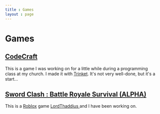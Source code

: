 ```yaml
---
title : Games
layout : page
---
```


<h1>Games </h1>

<h2><a href = "https://samuraiowl.github.io/codecraft">CodeCraft</a></h2>
<p>This is a game I was working on for a little while during a programming class at my church. I made it with <a href = "https://trinket.io">Trinket</a>. It's not very well-done, but it's a start...</p>
<h2><a href = "https://www.roblox.com/games/3279972425/Sword-Clash-Battle-Royale-Survival-ALPHA">Sword Clash : Battle Royale Survival (ALPHA)</a></h2>
<p>This is a <a href = "https://www.roblox.com">Roblox</a> game <a href = "https://www.roblox.com/users/949868877/profile">LordThaddius </a> and I have been working on.</p>
